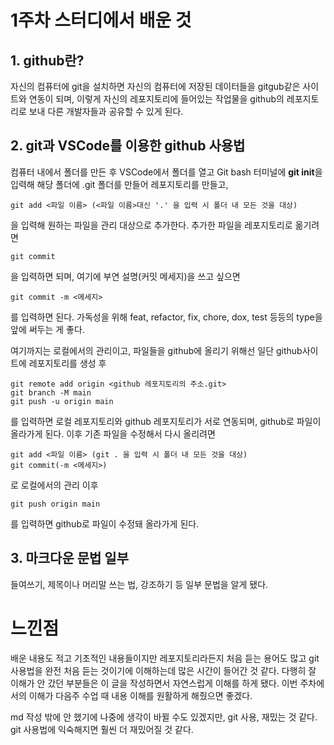 1주차 스터디에서 배운 것
================
## 1. github란?
자신의 컴퓨터에 git을 설치하면 자신의 컴퓨터에 저장된 데이터들을 gitgub같은 사이트와 연동이 되며, 이렇게 자신의 레포지토리에 들어있는 작업물을 github의 레포지토리로 보내 다른 개발자들과 공유할 수 있게 된다.

## 2. git과 VSCode를 이용한 github 사용법
컴퓨터 내에서 폴더를 만든 후 VSCode에서 폴더를 열고 Git bash 터미널에 **git init**을 입력해 해당 폴더에 .git 폴더를 만들어 레포지토리를 만들고,   

    git add <파일 이름> (<파일 이름>대신 '.' 을 입력 시 폴더 내 모든 것을 대상)

을 입력해 원하는 파일을 관리 대상으로 추가한다. 추가한 파일을 레포지토리로 옮기려면 
    
    git commit

을 입력하면 되며, 여기에 부연 설명(커밋 메세지)을 쓰고 싶으면 

    git commit -m <메세지>

를 입력하면 된다. 가독성을 위해 feat, refactor, fix, chore, dox, test 등등의 type을 앞에 써두는 게 좋다.

여기까지는 로컬에서의 관리이고, 파일들을 github에 올리기 위해선 일단 github사이트에 레포지토리를 생성 후 
    
    git remote add origin <github 레포지토리의 주소.git>
    git branch -M main
    git push -u origin main

를 입력하면 로컬 레포지토리와 github 레포지토리가 서로 연동되며, github로 파일이 올라가게 된다. 
이후 기존 파일을 수정해서 다시 올리려면

    git add <파일 이름> (git . 을 입력 시 폴더 내 모든 것을 대상)
    git commit(-m <메세지>)

로 로컬에서의 관리 이후

    git push origin main
    
를 입력하면 github로 파일이 수정돼 올라가게 된다.

## 3. 마크다운 문법 일부
들여쓰기, 제목이나 머리말 쓰는 법, 강조하기 등 일부 문법을 알게 됐다.

느낀점
===========
배운 내용도 적고 기초적인 내용들이지만 레포지토리라든지 처음 듣는 용어도 많고 git 사용법을 완전 처음 듣는 것이기에 이해하는데 많은 시간이 들어간 것 같다. 다행히 잘 이해가 안 갔던 부분들은 이 글을 작성하면서 자연스럽게 이해를 하게 됐다. 이번 주차에서의 이해가 다음주 수업 때 내용 이해를 원활하게 해줬으면 좋겠다. 

md 작성 밖에 안 했기에 나중에 생각이 바뀔 수도 있겠지만, git 사용, 재밌는 것 같다. git 사용법에 익숙해지면 훨씬 더 재밌어질 것 같다.

